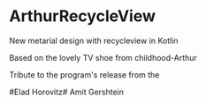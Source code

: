 # ArthurRecycleView
New metarial design with recycleview in Kotlin

Based on the lovely TV shoe from childhood-Arthur

Tribute to the program's release from the

#Elad Horovitz# Amit Gershtein 
